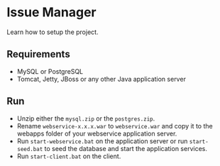 # Issue Manager

Learn how to setup the project.

## Requirements

* MySQL or PostgreSQL
* Tomcat, Jetty, JBoss or any other Java application server

## Run

 * Unzip either the `mysql.zip` or the `postgres.zip`.
 * Rename `webservice-x.x.x.war` to `webservice.war` and copy it to the webapps folder of your webservice application server.
 * Run `start-webservice.bat` on the application server or run `start-seed.bat` to seed the database and start the application services.
 * Run `start-client.bat` on the client.
